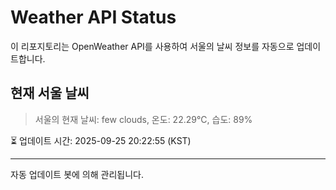 
# Weather API Status

이 리포지토리는 OpenWeather API를 사용하여 서울의 날씨 정보를 자동으로 업데이트합니다.

## 현재 서울 날씨
> 서울의 현재 날씨: few clouds, 온도: 22.29°C, 습도: 89%

⏳ 업데이트 시간: 2025-09-25 20:22:55 (KST)

---
자동 업데이트 봇에 의해 관리됩니다.
